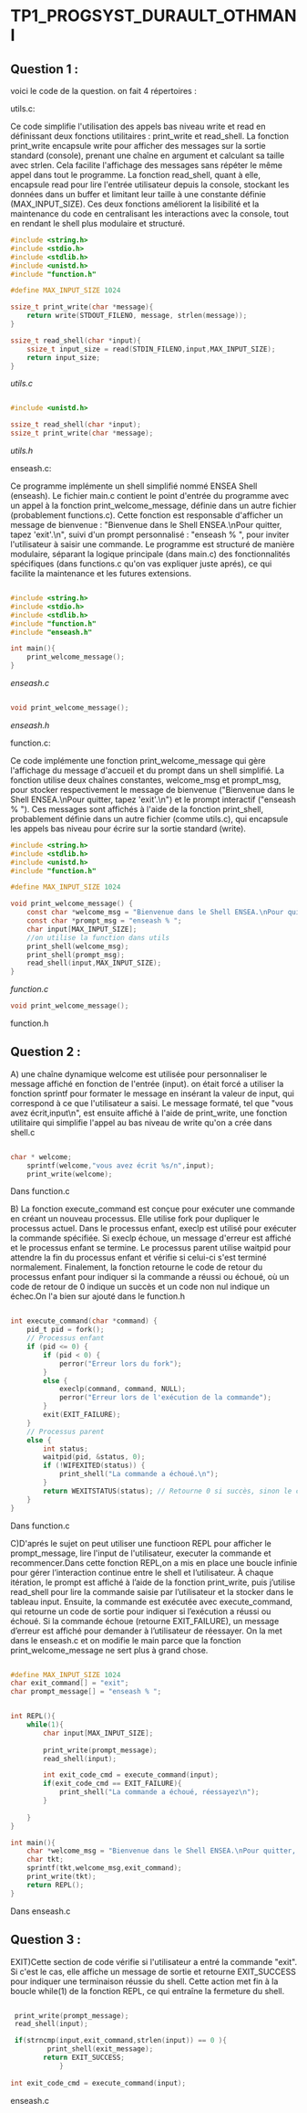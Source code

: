 # TP1_PROGSYST_DURAULT_OTHMANI

## Question 1 :

voici le code de la question. 
on fait 4 répertoires : 

utils.c:

Ce code simplifie l'utilisation des appels bas niveau write et read en définissant deux fonctions utilitaires : print_write et read_shell. La fonction print_write encapsule write pour afficher des messages sur la sortie standard (console), prenant une chaîne en argument et calculant sa taille avec strlen. Cela facilite l'affichage des messages sans répéter le même appel dans tout le programme. La fonction read_shell, quant à elle, encapsule read pour lire l'entrée utilisateur depuis la console, stockant les données dans un buffer et limitant leur taille à une constante définie (MAX_INPUT_SIZE). Ces deux fonctions améliorent la lisibilité et la maintenance du code en centralisant les interactions avec la console, tout en rendant le shell plus modulaire et structuré.

```c title="shell.c"
#include <string.h>
#include <stdio.h>
#include <stdlib.h>
#include <unistd.h>
#include "function.h"

#define MAX_INPUT_SIZE 1024 

ssize_t print_write(char *message){
    return write(STDOUT_FILENO, message, strlen(message));
}

ssize_t read_shell(char *input){
    ssize_t input_size = read(STDIN_FILENO,input,MAX_INPUT_SIZE);
    return input_size;
} 
```
*utils.c*

```c title="shell.h"

#include <unistd.h>

ssize_t read_shell(char *input);
ssize_t print_write(char *message); 
```
*utils.h*

enseash.c:

Ce programme implémente un shell simplifié nommé ENSEA Shell (enseash). Le fichier main.c contient le point d'entrée du programme avec un appel à la fonction print_welcome_message, définie dans un autre fichier (probablement functions.c). Cette fonction est responsable d'afficher un message de bienvenue : "Bienvenue dans le Shell ENSEA.\nPour quitter, tapez 'exit'.\n", suivi d'un prompt personnalisé : "enseash % ", pour inviter l'utilisateur à saisir une commande. Le programme est structuré de manière modulaire, séparant la logique principale (dans main.c) des fonctionnalités spécifiques (dans functions.c qu'on vas expliquer juste aprés), ce qui facilite la maintenance et les futures extensions.
```c title="enseash.c"

#include <string.h>
#include <stdio.h>
#include <stdlib.h>
#include "function.h"
#include "enseash.h"

int main(){
    print_welcome_message();        
}
```
*enseash.c*


```c title="enseash.h"

void print_welcome_message();

```
*enseash.h*


function.c:

Ce code implémente une fonction print_welcome_message qui gère l'affichage du message d'accueil et du prompt dans un shell simplifié. La fonction utilise deux chaînes constantes, welcome_msg et prompt_msg, pour stocker respectivement le message de bienvenue ("Bienvenue dans le Shell ENSEA.\nPour quitter, tapez 'exit'.\n") et le prompt interactif ("enseash % "). Ces messages sont affichés à l'aide de la fonction print_shell, probablement définie dans un autre fichier (comme utils.c), qui encapsule les appels bas niveau pour écrire sur la sortie standard (write).

```c title="function.c"
#include <string.h>
#include <stdlib.h>
#include <unistd.h>
#include "function.h"

#define MAX_INPUT_SIZE 1024

void print_welcome_message() {
    const char *welcome_msg = "Bienvenue dans le Shell ENSEA.\nPour quitter, tapez 'exit'.\n";
    const char *prompt_msg = "enseash % ";
    char input[MAX_INPUT_SIZE];
    //on utilise la function dans utils
    print_shell(welcome_msg);
    print_shell(prompt_msg);
    read_shell(input,MAX_INPUT_SIZE);
}
```
*function.c*

```c title="function.h"
void print_welcome_message();
```
function.h


## Question 2 :

A)
une chaîne dynamique welcome est utilisée pour personnaliser le message affiché en fonction de l'entrée (input). on était forcé a utiliser la fonction sprintf  pour formater le message en insérant la valeur de input, qui correspond à ce que l'utilisateur a saisi. Le message formaté, tel que "vous avez écrit,input\n", est ensuite affiché à l'aide de print_write, une fonction utilitaire qui simplifie l'appel au bas niveau de write qu'on a crée dans shell.c
```c title="function.c"

char * welcome;
    sprintf(welcome,"vous avez écrit %s/n",input);
    print_write(welcome);
```
Dans function.c

B) La fonction execute_command est conçue pour exécuter une commande en créant un nouveau processus. Elle utilise fork pour dupliquer le processus actuel. Dans le processus enfant, execlp est utilisé pour exécuter la commande spécifiée. Si execlp échoue, un message d'erreur est affiché et le processus enfant se termine. Le processus parent utilise waitpid pour attendre la fin du processus enfant et vérifie si celui-ci s'est terminé normalement. Finalement, la fonction retourne le code de retour du processus enfant pour indiquer si la commande a réussi ou échoué, où un code de retour de 0 indique un succès et un code non nul indique un échec.On l'a bien sur ajouté dans le function.h

```c title="function.c"

int execute_command(char *command) {
    pid_t pid = fork();
    // Processus enfant
    if (pid <= 0) {
        if (pid < 0) {
            perror("Erreur lors du fork");
        } 
        else {
            execlp(command, command, NULL);
            perror("Erreur lors de l'exécution de la commande");
        }
        exit(EXIT_FAILURE);
    } 
    // Processus parent
    else {
        int status;
        waitpid(pid, &status, 0);
        if (!WIFEXITED(status)) {
            print_shell("La commande a échoué.\n");
        }
        return WEXITSTATUS(status); // Retourne 0 si succès, sinon le code d'erreur
    }
}

```
Dans function.c

C)D'aprés le sujet on peut utiliser une functioon REPL pour afficher le prompt_message, lire l'input de l'utilisateur, executer la commande et recommencer.Dans cette fonction REPL,on a  mis en place une boucle infinie pour gérer l’interaction continue entre le shell et l’utilisateur. À chaque itération, le prompt est affiché à l’aide de la fonction print_write, puis j’utilise read_shell pour lire la commande saisie par l’utilisateur et la stocker dans le tableau input. Ensuite, la commande est exécutée avec execute_command, qui retourne un code de sortie pour indiquer si l’exécution a réussi ou échoué. Si la commande échoue (retourne EXIT_FAILURE), un message d’erreur est affiché pour demander à l’utilisateur de réessayer. On la met dans le enseash.c et on modifie le main parce que la fonction print_welcome_message ne sert plus à grand chose.

```c title="enseash.c"

#define MAX_INPUT_SIZE 1024
char exit_command[] = "exit";
char prompt_message[] = "enseash % ";


int REPL(){
    while(1){
        char input[MAX_INPUT_SIZE];
        
        print_write(prompt_message);
        read_shell(input);

        int exit_code_cmd = execute_command(input);
        if(exit_code_cmd == EXIT_FAILURE){
            print_shell("La commande a échoué, réessayez\n");
        }
        
    }
}

int main(){
    char *welcome_msg = "Bienvenue dans le Shell ENSEA.\nPour quitter, tapez 'exit'.\n";
    char tkt;
    sprintf(tkt,welcome_msg,exit_command);  
    print_write(tkt);   
    return REPL();
}

```
Dans enseash.c


## Question 3 :

EXIT)Cette section de code vérifie si l'utilisateur a entré la commande "exit". Si c'est le cas, elle affiche un message de sortie et retourne EXIT_SUCCESS pour indiquer une terminaison réussie du shell. Cette action met fin à la boucle while(1) de la fonction REPL, ce qui entraîne la fermeture du shell.

```c title="enseash.c"

 print_write(prompt_message);
 read_shell(input);

 if(strncmp(input,exit_command,strlen(input)) == 0 ){
         print_shell(exit_message);
        return EXIT_SUCCESS;
            }
            
int exit_code_cmd = execute_command(input);

```
 enseash.c

